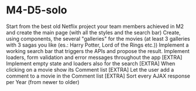 # M4-D5-solo

Start from the best old Netflix project your team members achieved in M2 and create the main page (with all the styles and the search bar)
Create, using components, the several "galleries" for the movies (at least 3 galleries with 3 sagas you like (es.: Harry Potter, Lord of the Rings etc.))
Implement a working search bar that triggers the APIs and propose the result.
Implement loaders, form validation and error messages throughout the app
[EXTRA] Implement empty state and loaders also for the search
[EXTRA] When clicking on a movie show its Comment list
[EXTRA] Let the user add a comment to a movie in the Comment list
[EXTRA] Sort every AJAX response per Year (from newer to older)